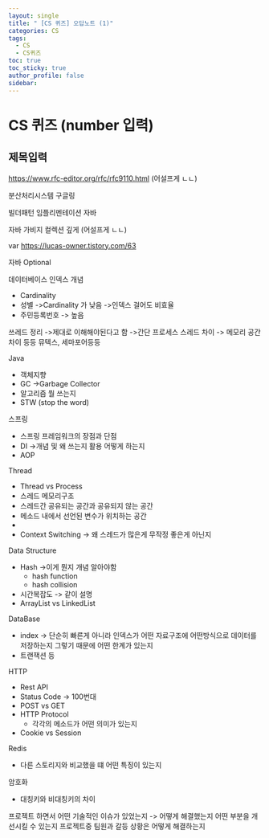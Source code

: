 ```yaml
---
layout: single
title: " [CS 퀴즈] 오답노트 (1)"
categories: CS
tags:
  - CS
  - CS퀴즈
toc: true
toc_sticky: true
author_profile: false
sidebar:
---
```

# CS 퀴즈 (number 입력)
## 제목입력

https://www.rfc-editor.org/rfc/rfc9110.html
(어설프게 ㄴㄴ)

분산처리시스템 구글링

빌더패턴 임플리멘테이션 자바

자바 가비지 컬렉션 깊게 (어설프게 ㄴㄴ)

var
https://lucas-owner.tistory.com/63

자바 Optional

데이터베이스 인덱스 개념
- Cardinality
- 성별 ->Cardinality 가 낮음 ->인덱스 걸어도 비효율
- 주민등록번호 -> 높음

쓰레드 정리 ->제대로 이해해야된다고 함
->간단 프로세스 스레드 차이 -> 메모리 공간차이 등등
뮤텍스, 세마포어등등


Java
- 객체지향
- GC ->Garbage Collector
- 알고리즘 뭘 쓰는지
- STW (stop the word)

스프링

- 스프링 프레임워크의 장점과 단점
- DI ->개념 및 왜 쓰는지 활용 어떻게 하는지
- AOP

Thread

- Thread vs Process
- 스레드 메모리구조
- 스레드간 공유되는 공간과 공유되지 않는 공간
- 메소드 내에서 선언된 변수가 위치하는 공간
- 
- Context Switching -> 왜 스레드가 많은게 무작정 좋은게 아닌지

Data Structure

- Hash ->이게 뭔지 개념 알아야함
	- hash function
	- hash collision
- 시간복잡도 -> 같이 설명
- ArrayList vs LinkedList

DataBase

- index -> 단순히 빠른게 아니라 인덱스가 어떤 자료구조에 어떤방식으로 데이터를 저장하는지 그렇기 때문에 어떤 한계가 있는지
- 트랜잭션 등

HTTP

- Rest API
- Status Code -> 100번대
- POST vs GET
- HTTP Protocol
	- 각각의 메소드가 어떤 의미가 있는지
- Cookie vs Session


Redis

- 다른 스토리지와 비교했을 떄 어떤 특징이 있는지

암호화
- 대칭키와 비대칭키의 차이

프로젝트 하면서 어떤 기술적인 이슈가 있었는지
-> 어떻게 해결했는지
어떤 부분을 개선시킬 수 있는지
프로젝트중 팀원과 갈등 상황은 어떻게 해결하는지

